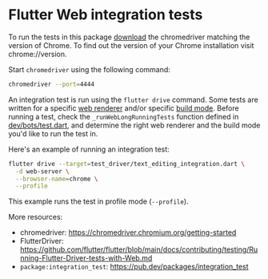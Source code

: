 # Flutter Web integration tests

To run the tests in this package [download][1] the chromedriver matching the
version of Chrome. To find out the version of your Chrome installation visit
chrome://version.

Start `chromedriver` using the following command:

```sh
chromedriver --port=4444
```

An integration test is run using the `flutter drive` command. Some tests are
written for a specific [web renderer][2] and/or specific [build mode][4].
Before running a test, check the `_runWebLongRunningTests` function defined in
[dev/bots/test.dart][3], and determine the right web renderer and the build
mode you'd like to run the test in.

Here's an example of running an integration test:

```sh
flutter drive --target=test_driver/text_editing_integration.dart \
  -d web-server \
  --browser-name=chrome \
  --profile
```

This example runs the test in profile mode (`--profile`).

More resources:

* chromedriver: https://chromedriver.chromium.org/getting-started
* FlutterDriver: https://github.com/flutter/flutter/blob/main/docs/contributing/testing/Running-Flutter-Driver-tests-with-Web.md
* `package:integration_test`: https://pub.dev/packages/integration_test

[1]: https://chromedriver.chromium.org/downloads
[2]: https://docs.flutter.dev/platform-integration/web/renderers
[3]: https://github.com/flutter/flutter/blob/main/dev/bots/test.dart
[4]: https://docs.flutter.dev/testing/build-modes
